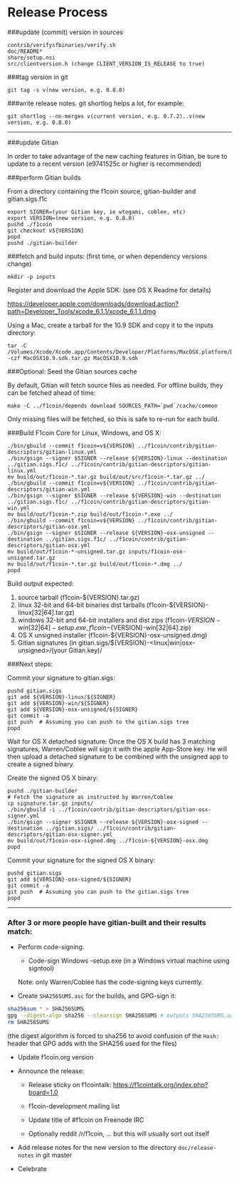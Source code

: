 Release Process
====================

###update (commit) version in sources

	contrib/verifysfbinaries/verify.sh
	doc/README*
	share/setup.nsi
	src/clientversion.h (change CLIENT_VERSION_IS_RELEASE to true)

###tag version in git

	git tag -s v(new version, e.g. 0.8.0)

###write release notes. git shortlog helps a lot, for example:

	git shortlog --no-merges v(current version, e.g. 0.7.2)..v(new version, e.g. 0.8.0)

* * *

###update Gitian

 In order to take advantage of the new caching features in Gitian, be sure to update to a recent version (e9741525c or higher is recommended)

###perform Gitian builds

 From a directory containing the f1coin source, gitian-builder and gitian.sigs.f1c
  
    export SIGNER=(your Gitian key, ie wtogami, coblee, etc)
	export VERSION=(new version, e.g. 0.8.0)
	pushd ./f1coin
	git checkout v${VERSION}
	popd
	pushd ./gitian-builder

###fetch and build inputs: (first time, or when dependency versions change)

	mkdir -p inputs

 Register and download the Apple SDK: (see OS X Readme for details)

 https://developer.apple.com/downloads/download.action?path=Developer_Tools/xcode_6.1.1/xcode_6.1.1.dmg

 Using a Mac, create a tarball for the 10.9 SDK and copy it to the inputs directory:

	tar -C /Volumes/Xcode/Xcode.app/Contents/Developer/Platforms/MacOSX.platform/Developer/SDKs/ -czf MacOSX10.9.sdk.tar.gz MacOSX10.9.sdk

###Optional: Seed the Gitian sources cache

  By default, Gitian will fetch source files as needed. For offline builds, they can be fetched ahead of time:

	make -C ../f1coin/depends download SOURCES_PATH=`pwd`/cache/common

  Only missing files will be fetched, so this is safe to re-run for each build.

###Build F1coin Core for Linux, Windows, and OS X:

	./bin/gbuild --commit f1coin=v${VERSION} ../f1coin/contrib/gitian-descriptors/gitian-linux.yml
	./bin/gsign --signer $SIGNER --release ${VERSION}-linux --destination ../gitian.sigs.f1c/ ../f1coin/contrib/gitian-descriptors/gitian-linux.yml
	mv build/out/f1coin-*.tar.gz build/out/src/f1coin-*.tar.gz ../
	./bin/gbuild --commit f1coin=v${VERSION} ../f1coin/contrib/gitian-descriptors/gitian-win.yml
	./bin/gsign --signer $SIGNER --release ${VERSION}-win --destination ../gitian.sigs.f1c/ ../f1coin/contrib/gitian-descriptors/gitian-win.yml
	mv build/out/f1coin-*.zip build/out/f1coin-*.exe ../
	./bin/gbuild --commit f1coin=v${VERSION} ../f1coin/contrib/gitian-descriptors/gitian-osx.yml
	./bin/gsign --signer $SIGNER --release ${VERSION}-osx-unsigned --destination ../gitian.sigs.f1c/ ../f1coin/contrib/gitian-descriptors/gitian-osx.yml
	mv build/out/f1coin-*-unsigned.tar.gz inputs/f1coin-osx-unsigned.tar.gz
	mv build/out/f1coin-*.tar.gz build/out/f1coin-*.dmg ../
	popd
  Build output expected:

  1. source tarball (f1coin-${VERSION}.tar.gz)
  2. linux 32-bit and 64-bit binaries dist tarballs (f1coin-${VERSION}-linux[32|64].tar.gz)
  3. windows 32-bit and 64-bit installers and dist zips (f1coin-${VERSION}-win[32|64]-setup.exe, f1coin-${VERSION}-win[32|64].zip)
  4. OS X unsigned installer (f1coin-${VERSION}-osx-unsigned.dmg)
  5. Gitian signatures (in gitian.sigs/${VERSION}-<linux|win|osx-unsigned>/(your Gitian key)/

###Next steps:

Commit your signature to gitian.sigs:

	pushd gitian.sigs
	git add ${VERSION}-linux/${SIGNER}
	git add ${VERSION}-win/${SIGNER}
	git add ${VERSION}-osx-unsigned/${SIGNER}
	git commit -a
	git push  # Assuming you can push to the gitian.sigs tree
	popd

  Wait for OS X detached signature:
	Once the OS X build has 3 matching signatures, Warren/Coblee will sign it with the apple App-Store key.
	He will then upload a detached signature to be combined with the unsigned app to create a signed binary.

  Create the signed OS X binary:

	pushd ./gitian-builder
	# Fetch the signature as instructed by Warren/Coblee
	cp signature.tar.gz inputs/
	./bin/gbuild -i ../f1coin/contrib/gitian-descriptors/gitian-osx-signer.yml
	./bin/gsign --signer $SIGNER --release ${VERSION}-osx-signed --destination ../gitian.sigs/ ../f1coin/contrib/gitian-descriptors/gitian-osx-signer.yml
	mv build/out/f1coin-osx-signed.dmg ../f1coin-${VERSION}-osx.dmg
	popd

Commit your signature for the signed OS X binary:

	pushd gitian.sigs
	git add ${VERSION}-osx-signed/${SIGNER}
	git commit -a
	git push  # Assuming you can push to the gitian.sigs tree
	popd

-------------------------------------------------------------------------

### After 3 or more people have gitian-built and their results match:

- Perform code-signing.

    - Code-sign Windows -setup.exe (in a Windows virtual machine using signtool)

  Note: only Warren/Coblee has the code-signing keys currently.

- Create `SHA256SUMS.asc` for the builds, and GPG-sign it:
```bash
sha256sum * > SHA256SUMS
gpg --digest-algo sha256 --clearsign SHA256SUMS # outputs SHA256SUMS.asc
rm SHA256SUMS
```
(the digest algorithm is forced to sha256 to avoid confusion of the `Hash:` header that GPG adds with the SHA256 used for the files)

- Update f1coin.org version

- Announce the release:

  - Release sticky on f1cointalk: https://f1cointalk.org/index.php?board=1.0

  - f1coin-development mailing list

  - Update title of #f1coin on Freenode IRC

  - Optionally reddit /r/f1coin, ... but this will usually sort out itself

- Add release notes for the new version to the directory `doc/release-notes` in git master

- Celebrate 
